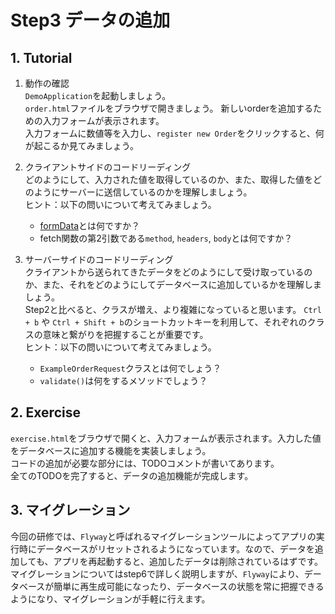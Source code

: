 # Step3 データの追加

## 1. Tutorial

1. 動作の確認  
`DemoApplication`を起動しましょう。  
`order.html`ファイルをブラウザで開きましょう。
新しいorderを追加するための入力フォームが表示されます。  
入力フォームに数値等を入力し、`register new Order`をクリックすると、何が起こるか見てみましょう。

2. クライアントサイドのコードリーディング  
どのようにして、入力された値を取得しているのか、また、取得した値をどのようにサーバーに送信しているのかを理解しましょう。  
ヒント：以下の問いについて考えてみましょう。
     - [formData](https://magazine.techacademy.jp/magazine/21089)とは何ですか？
     - fetch関数の第2引数である`method`, `headers`, `body`とは何ですか？

3. サーバーサイドのコードリーディング  
クライアントから送られてきたデータをどのようにして受け取っているのか、また、それをどのようにしてデータベースに追加しているかを理解しましょう。  
Step2と比べると、クラスが増え、より複雑になっていると思います。 `Ctrl + b` や `Ctrl + Shift + b`のショートカットキーを利用して、それぞれのクラスの意味と繋がりを把握することが重要です。  
ヒント：以下の問いについて考えてみましょう。
     - `ExampleOrderRequest`クラスとは何でしょう？
     - `validate()`は何をするメソッドでしょう？

## 2. Exercise

`exercise.html`をブラウザで開くと、入力フォームが表示されます。入力した値をデータベースに追加する機能を実装しましょう。  
コードの追加が必要な部分には、TODOコメントが書いてあります。  
全てのTODOを完了すると、データの追加機能が完成します。  


## 3. マイグレーション

今回の研修では、`Flyway`と呼ばれるマイグレーションツールによってアプリの実行時にデータベースがリセットされるようになっています。なので、データを追加しても、アプリを再起動すると、追加したデータは削除されているはずです。  
マイグレーションについてはstep6で詳しく説明しますが、`Flyway`により、データベースが簡単に再生成可能になったり、データベースの状態を常に把握できるようになり、マイグレーションが手軽に行えます。